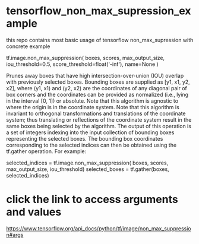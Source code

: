 # tensorflow_non_max_supression_example
this repo contains most basic usage of tensorflow non_max_supression with concrete example


tf.image.non_max_suppression(
    boxes, scores, max_output_size, iou_threshold=0.5,
    score_threshold=float('-inf'), name=None
)

Prunes away boxes that have high intersection-over-union (IOU) overlap with previously selected boxes. Bounding boxes are supplied as [y1, x1, y2, x2], where (y1, x1) and (y2, x2) are the coordinates of any diagonal pair of box corners and the coordinates can be provided as normalized (i.e., lying in the interval [0, 1]) or absolute. Note that this algorithm is agnostic to where the origin is in the coordinate system. Note that this algorithm is invariant to orthogonal transformations and translations of the coordinate system; thus translating or reflections of the coordinate system result in the same boxes being selected by the algorithm. The output of this operation is a set of integers indexing into the input collection of bounding boxes representing the selected boxes. The bounding box coordinates corresponding to the selected indices can then be obtained using the tf.gather operation. For example:

selected_indices = tf.image.non_max_suppression(
      boxes, scores, max_output_size, iou_threshold)
  selected_boxes = tf.gather(boxes, selected_indices)
  
# click the link to access arguments and values
  
  https://www.tensorflow.org/api_docs/python/tf/image/non_max_suppression#args
